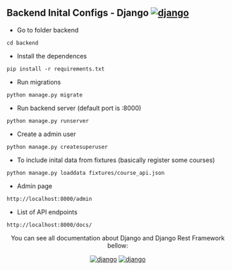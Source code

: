 ## Backend Inital Configs - Django [![django](https://img.shields.io/badge/Django-FFFFFF?style=flat&logo=django&logoColor=green)](https://www.djangoproject.com)

- Go to folder backend

```console
cd backend
```

- Install the dependences

```console
pip install -r requirements.txt
```

- Run migrations

```console
python manage.py migrate
```

- Run backend server (default port is :8000)

```console
python manage.py runserver
```

- Create a admin user

```console
python manage.py createsuperuser
```

- To include inital data from fixtures (basically register some courses)

```console
python manage.py loaddata fixtures/course_api.json
```

- Admin page

```http
http://localhost:8000/admin
```

- List of API endpoints

```http
http://localhost:8000/docs/
```

<div style='text-align: center;'>

You can see all documentation about Django and Django Rest Framework bellow:

[![django](https://img.shields.io/badge/Django-FFFFFF?style=flat&logo=django&logoColor=green)](https://www.djangoproject.com) [![django](https://img.shields.io/badge/DRF-FFFFFF?style=flat&logo=django&logoColor=green)](https://www.django-rest-framework.org)

</div>
